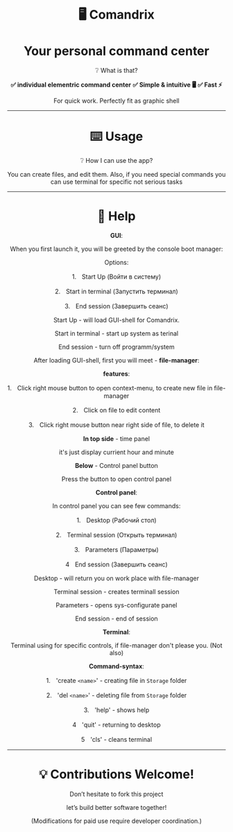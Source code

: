 <h1 style="text-align: center;">🖥️ Comandrix</h1>

<div style="text-align: center;">

<h1>Your personal command center</h1>

❔ What is that?

**✅ individual elementric command center**
**✅ Simple & intuitive 🖥️**
**✅ Fast ⚡**

For quick work. Perfectly fit as graphic shell

***

<h1>⌨️ Usage</h1>

❔ How I can use the app?

You can create files, and edit them. Also, if you need special commands
you can use terminal for specific not serious tasks

***

<h1>📖 Help</h1>

**GUI**:

When you first launch it, you will be greeted by the console boot manager:

Options:

1.ㅤStart Up (Войти в систему)

2.ㅤStart in terminal (Запустить терминал)

3.ㅤEnd session (Завершить сеанс)


Start Up - will load GUI-shell for Comandrix.

Start in terminal - start up system as terinal

End session - turn off programm/system

After loading GUI-shell, first you will meet - **file-manager**:

**features**:

1.ㅤClick right mouse button to open context-menu, to create new file in file-manager

2.ㅤClick on file to edit content

3.ㅤClick right mouse button near right side of file, to delete it

**In top side** - time panel 

it's just display currient hour and minute

**Below** - Control panel button

Press the button to open control panel

**Control panel**:

In control panel you can see few commands:

1.ㅤDesktop (Рабочий стол)

2.ㅤTerminal session (Открыть терминал)

3.ㅤParameters (Параметры)

4ㅤEnd session (Завершить сеанс)

Desktop - will return you on work place with file-manager

Terminal session - creates terminall session

Parameters - opens sys-configurate panel

End session - end of session

**Terminal**:

Terminal using for specific controls, if file-manager don't please you. (Not also)

**Command-syntax**:

1.ㅤ'create `<name>`' - creating file in `Storage` folder

2.ㅤ'del `<name>`' - deleting file from `Storage` folder

3.ㅤ'help' - shows help

4ㅤ'quit' - returning to desktop

5ㅤ'cls' - cleans terminal

***

<h1>💡 Contributions Welcome!</h1>

Don’t hesitate to fork this project

let’s build better software together!

(Modifications for paid use require developer coordination.)